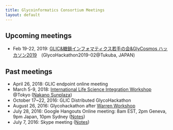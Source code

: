 ```yaml
---
title: Glycoinformatics Consortium Meetings
layout: default
---
```

## Upcoming meetings
 * Feb 19-22, 2019: <a href="http://glic.glycoinfo.org/meetings/GlycoHackathon2019-02"/>GLIC&糖鎖インフォマティクス若手の会&GlyCosmos
ハッカソン2019</a>　(GlycoHackathon2019-02@Tukuba, JAPAN)

## Past meetings
 * April 26, 2018: GLIC endpoint online meeting
 * March 5-9, 2018: <a href="http://glic.glycoinfo.org/meetings/LSworkshop2018/">International Life Science Integration Workshop</a> @Tokyo (<a href="https://www.sunplaza.jp/en/">Nakano Sunplaza</a>)
 * October 17~22, 2016: GLIC Distributed GlycoHackathon
  * August 26, 2016: Glycohackathon after <a href="http://warrenworkshop2016.glycoinfo.org">Warren Workshop</a>
  * July 28, 2016: Google Hangouts Online meeting: 8am EST, 2pm Geneva, 9pm Japan, 10pm Sydney (<a href="https://goo.gl/Ur22GK">Notes</a>)
  * July 7, 2016: Skype meeting (<a href="https://goo.gl/vB6o0q">Notes</a>)
